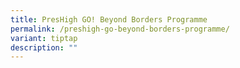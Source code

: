 ```yaml
---
title: PresHigh GO! Beyond Borders Programme
permalink: /preshigh-go-beyond-borders-programme/
variant: tiptap
description: ""
---
```

